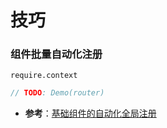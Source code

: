 # 技巧

### 组件批量自动化注册

`require.context`

```js
// TODO: Demo(router)
```

- **参考**：[基础组件的自动化全局注册](https://cn.vuejs.org/v2/guide/components-registration.html#基础组件的自动化全局注册)



